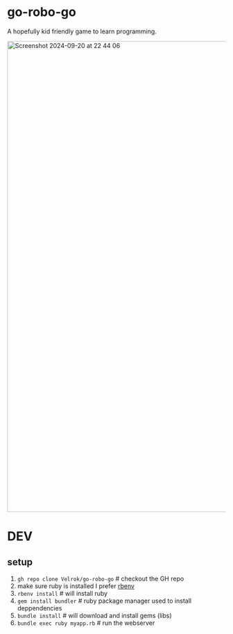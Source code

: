 # go-robo-go

A hopefully kid friendly game to learn programming.

<img width="1085" alt="Screenshot 2024-09-20 at 22 44 06" src="https://github.com/user-attachments/assets/4c5a1e92-ae81-4546-a95d-d9c4d3e4a601">


# DEV

## setup

1. `gh repo clone Velrok/go-robo-go` # checkout the GH repo
2. make sure ruby is installed I prefer [rbenv](https://github.com/rbenv/rbenv)
3. `rbenv install` # will install ruby
3. `gem install bundler` # ruby package manager used to install deppendencies
3. `bundle install` # will download and install gems (libs)
3. `bundle exec ruby myapp.rb` # run the webserver
